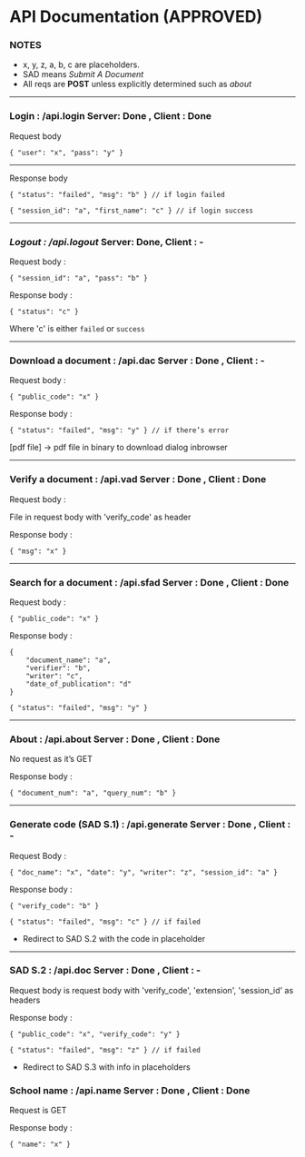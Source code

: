 ﻿# API Documentation (APPROVED)

### **NOTES**

- x, y, z, a, b, c are placeholders.
- SAD means _Submit A Document_
- All reqs are **POST** unless explicitly determined such as _about_

---

### **Login : /api.login** Server: Done , Client : Done

Request body

```jsonc
{ "user": "x", "pass": "y" }
```

---

Response body

```jsonc
{ "status": "failed", "msg": "b" } // if login failed
```

```jsonc
{ "session_id": "a", "first_name": "c" } // if login success
```

---

### _Logout : /api.logout_ Server: Done, Client : -

Request body :

```jsonc
{ "session_id": "a", "pass": "b" }
```

Response body :

```jsonc
{ "status": "c" }
```

Where 'c' is either `failed` or `success`

---

### **Download a document : /api.dac** Server : Done , Client : -

Request body :

```jsonc
{ "public_code": "x" }
```

Response body :

```jsonc
{ "status": "failed", "msg": "y" } // if there’s error
```

[pdf file] → pdf file in binary to download dialog inbrowser

---

### **Verify a document : /api.vad** Server : Done , Client : Done

Request body :

File in request body with 'verify_code' as header

Response body :

```jsonc
{ "msg": "x" }
```

---

### **Search for a document : /api.sfad** Server : Done , Client : Done

Request body :

```jsonc
{ "public_code": "x" }
```

Response body :

```jsonc
{
	"document_name": "a",
	"verifier": "b",
	"writer": "c",
	"date_of_publication": "d"
}
```

```jsonc
{ "status": "failed", "msg": "y" }
```

---

### **About : /api.about** Server : Done , Client : Done

No request as it’s GET

Response body :

```jsonc
{ "document_num": "a", "query_num": "b" }
```

---

### **Generate code (SAD S.1) : /api.generate** Server : Done , Client : -

Request Body :

```jsonc
{ "doc_name": "x", "date": "y", "writer": "z", "session_id": "a" }
```

Response body :

```jsonc
{ "verify_code": "b" }
```

```jsonc
{ "status": "failed", "msg": "c" } // if failed
```

- Redirect to SAD S.2 with the code in placeholder

---

### **SAD S.2 : /api.doc** Server : Done , Client : -

Request body is request body with 'verify_code', 'extension', 'session_id' as headers

Response body :

```jsonc
{ "public_code": "x", "verify_code": "y" }
```

```jsonc
{ "status": "failed", "msg": "z" } // if failed
```

- Redirect to SAD S.3 with info in placeholders

### **School name : /api.name** Server : Done , Client : Done

Request is GET

Response body :

```jsonc
{ "name": "x" }
```
